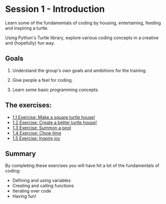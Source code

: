 # Session 1 - Introduction

Learn some of the fundamentals of coding by housing, entertaining, feeding and inspiring
a turtle.

Using Python's Turtle library, explore various coding concepts in a creative and
(hopefully) fun way.


## Goals

1) Understand the group's own goals and amibitions for the training.

2) Give people a feel for coding.

3) Learn some basic programming concepts.


## The exercises:

* [1.1 Exercise: Make a square turtle house!](1.1-exercise.md)
* [1.2 Exercise: Create a better turtle house!](1.2-exercise.md)
* [1.3 Exercise: Summon a pool](1.3-exercise.md)
* [1.4 Exercise: Chow time](1.4-exercise.md)
* [1.5 Exercise: Inspire joy](1.5-exercise.md)


## Summary

By completing these exercises you will have hit a lot of the fundamentals of coding:

* Defining and using variables
* Creating and calling functions
* Iterating over code
* Having fun!
